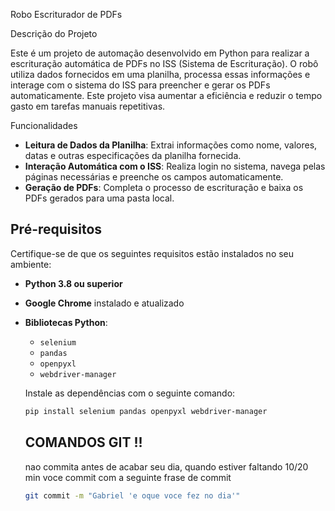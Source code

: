Robo Escriturador de PDFs

Descrição do Projeto

Este é um projeto de automação desenvolvido em Python para realizar a escrituração automática de PDFs no ISS (Sistema de Escrituração). O robô utiliza dados fornecidos em uma planilha, processa essas informações e interage com o sistema do ISS para preencher e gerar os PDFs automaticamente. Este projeto visa aumentar a eficiência e reduzir o tempo gasto em tarefas manuais repetitivas.

Funcionalidades

- **Leitura de Dados da Planilha**: Extrai informações como nome, valores, datas e outras especificações da planilha fornecida.
- **Interação Automática com o ISS**: Realiza login no sistema, navega pelas páginas necessárias e preenche os campos automaticamente.
- **Geração de PDFs**: Completa o processo de escrituração e baixa os PDFs gerados para uma pasta local.

## Pré-requisitos

Certifique-se de que os seguintes requisitos estão instalados no seu ambiente:

- **Python 3.8 ou superior**
- **Google Chrome** instalado e atualizado
- **Bibliotecas Python**:
  - `selenium`
  - `pandas`
  - `openpyxl`
  - `webdriver-manager`

  Instale as dependências com o seguinte comando:

  ```bash
  pip install selenium pandas openpyxl webdriver-manager
  ```

  ## COMANDOS GIT !!

  nao commita antes de acabar seu dia, quando estiver faltando 10/20 min voce commit com a seguinte frase de commit
  
  ```bash
  git commit -m "Gabriel 'e oque voce fez no dia'"
  ```
